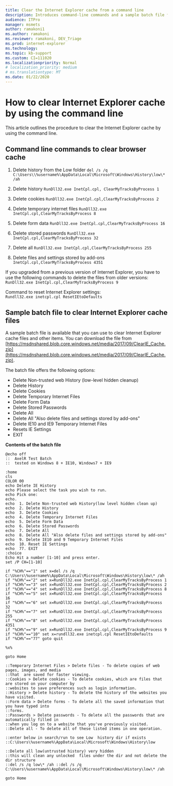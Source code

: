 ```yaml
---
title: Clear the Internet Explorer cache from a command line
description: Introduces command-line commands and a sample batch file for clearing the IE cache.
audience: ITPro
manager: msmets
author: ramakoni1
ms.author: ramakoni
ms.reviewer: ramakoni, DEV_Triage
ms.prod: internet-explorer
ms.technology:
ms.topic: kb-support
ms.custom: CI=111020
ms.localizationpriority: Normal
# localization_priority: medium
# ms.translationtype: MT
ms.date: 01/22/2020
---
```

# How to clear Internet Explorer cache by using the command line

This article outlines the procedure to clear the Internet Explorer cache by using the command line.

## Command line commands to clear browser cache

1. Delete history from the Low folder
   `del /s /q C:\Users\\%username%\AppData\Local\Microsoft\Windows\History\low\* /ah`

2. Delete history
   `RunDll32.exe InetCpl.cpl, ClearMyTracksByProcess 1`

3. Delete cookies
   `RunDll32.exe InetCpl.cpl,ClearMyTracksByProcess 2`

4. Delete temporary internet files
   `RunDll32.exe InetCpl.cpl,ClearMyTracksByProcess 8`

5. Delete form data
   `RunDll32.exe InetCpl.cpl,ClearMyTracksByProcess 16`

6. Delete stored passwords
   `RunDll32.exe InetCpl.cpl,ClearMyTracksByProcess 32`

7. Delete all
   `RunDll32.exe InetCpl.cpl,ClearMyTracksByProcess 255`

8. Delete files and settings stored by add-ons
   `InetCpl.cpl,ClearMyTracksByProcess 4351`

If you upgraded from a previous version of Internet Explorer, you have to use the following commands to delete the files from older versions:  
`RunDll32.exe InetCpl.cpl,ClearMyTracksByProcess 9`

Command to reset Internet Explorer settings:  
`Rundll32.exe inetcpl.cpl ResetIEtoDefaults`

## Sample batch file to clear Internet Explorer cache files

A sample batch file is available that you can use to clear Internet Explorer cache files and other items. You can download the file from [https://msdnshared.blob.core.windows.net/media/2017/09/ClearIE_Cache.zip](https://msdnshared.blob.core.windows.net/media/2017/09/ClearIE_Cache.zip).

The batch file offers the following options:

- Delete Non-trusted web History (low-level hidden cleanup)
- Delete History
- Delete Cookies
- Delete Temporary Internet Files
- Delete Form Data
- Delete Stored Passwords
- Delete All
- Delete All "Also delete files and settings stored by add-ons"
- Delete IE10 and IE9 Temporary Internet Files
- Resets IE Settings
- EXIT

**Contents of the batch file**

```console
@echo off
::  AxelR Test Batch
::  tested on Windows 8 + IE10, Windows7 + IE9

:home
cls
COLOR 00
echo Delete IE History
echo Please select the task you wish to run.
echo Pick one:
echo.
echo  1. Delete Non-trusted web History(low level hidden clean up)
echo  2. Delete History
echo  3. Delete Cookies
echo  4. Delete Temporary Internet Files
echo  5. Delete Form Data
echo  6. Delete Stored Passwords
echo  7. Delete All
echo  8. Delete All "Also delete files and settings stored by add-ons"
echo  9. Delete IE10 and 9 Temporary Internet Files
echo  10. Reset IE Settings
echo  77. EXIT
:choice
Echo Hit a number [1-10] and press enter.
set /P CH=[1-10]

if "%CH%"=="1" set x=del /s /q C:\Users\%username%\AppData\Local\Microsoft\Windows\History\low\* /ah
if "%CH%"=="2" set x=RunDll32.exe InetCpl.cpl,ClearMyTracksByProcess 1
if "%CH%"=="3" set x=RunDll32.exe InetCpl.cpl,ClearMyTracksByProcess 2
if "%CH%"=="4" set x=RunDll32.exe InetCpl.cpl,ClearMyTracksByProcess 8
if "%CH%"=="5" set x=RunDll32.exe InetCpl.cpl,ClearMyTracksByProcess 16
if "%CH%"=="6" set x=RunDll32.exe InetCpl.cpl,ClearMyTracksByProcess 32
if "%CH%"=="7" set x=RunDll32.exe InetCpl.cpl,ClearMyTracksByProcess 255
if "%CH%"=="8" set x=RunDll32.exe InetCpl.cpl,ClearMyTracksByProcess 4351
if "%CH%"=="9" set x=RunDll32.exe InetCpl.cpl,ClearMyTracksByProcess 9
if "%CH%"=="10" set x=rundll32.exe inetcpl.cpl ResetIEtoDefaults
if "%CH%"=="77" goto quit

%x%

goto Home

::Temporary Internet Files > Delete files - To delete copies of web pages, images, and media
::that  are saved for faster viewing.
::Cookies > Delete cookies - To delete cookies, which are files that are stored on your computer by
::websites to save preferences such as login information.
::History > Delete history - To delete the history of the websites you have visited.
::Form data > Delete forms - To delete all the saved information that you have typed into
::forms.
::Passwords > Delete passwords - To delete all the passwords that are automatically filled in
::when you log on to a website that you've previously visited.
::Delete all - To delete all of these listed items in one operation.

::enter below in search/run to see Low  history dir if exists
::C:\Users\%username%\AppData\Local\Microsoft\Windows\History\low

::Delete all low(untrusted history) very hidden
::this will clean any unlocked  files under the dir and not delete the dir structure 
::del /s /q low\* /ah ::del /s /q C:\Users\%username%\AppData\Local\Microsoft\Windows\History\low\* /ah

goto Home
```
